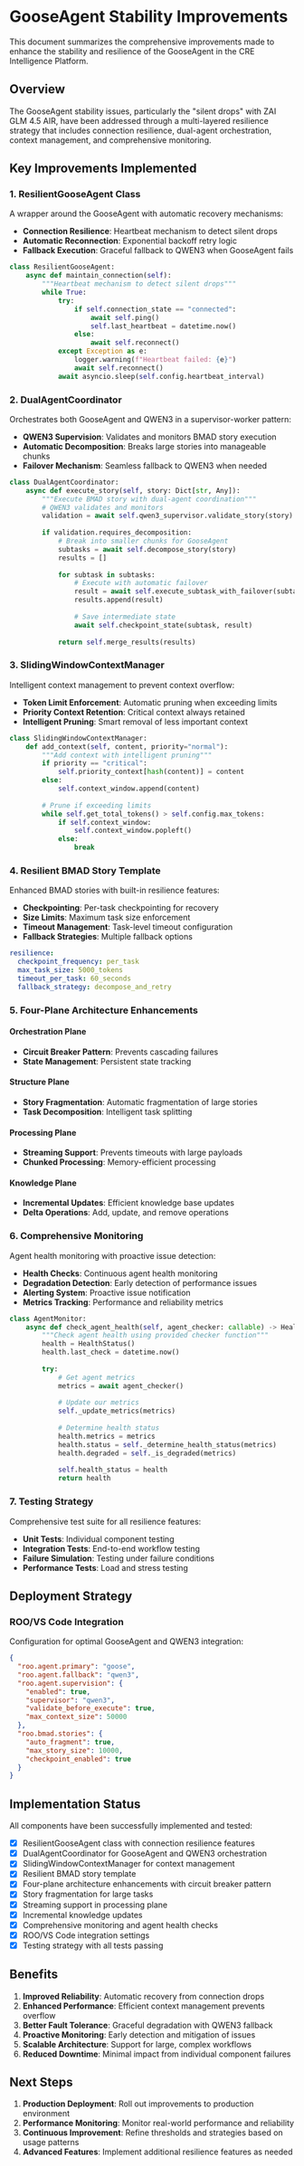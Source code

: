 # GooseAgent Stability Improvements

This document summarizes the comprehensive improvements made to enhance the stability and resilience of the GooseAgent in the CRE Intelligence Platform.

## Overview

The GooseAgent stability issues, particularly the "silent drops" with ZAI GLM 4.5 AIR, have been addressed through a multi-layered resilience strategy that includes connection resilience, dual-agent orchestration, context management, and comprehensive monitoring.

## Key Improvements Implemented

### 1. ResilientGooseAgent Class

A wrapper around the GooseAgent with automatic recovery mechanisms:

- **Connection Resilience**: Heartbeat mechanism to detect silent drops
- **Automatic Reconnection**: Exponential backoff retry logic
- **Fallback Execution**: Graceful fallback to QWEN3 when GooseAgent fails

```python
class ResilientGooseAgent:
    async def maintain_connection(self):
        """Heartbeat mechanism to detect silent drops"""
        while True:
            try:
                if self.connection_state == "connected":
                    await self.ping()
                    self.last_heartbeat = datetime.now()
                else:
                    await self.reconnect()
            except Exception as e:
                logger.warning(f"Heartbeat failed: {e}")
                await self.reconnect()
            await asyncio.sleep(self.config.heartbeat_interval)
```

### 2. DualAgentCoordinator

Orchestrates both GooseAgent and QWEN3 in a supervisor-worker pattern:

- **QWEN3 Supervision**: Validates and monitors BMAD story execution
- **Automatic Decomposition**: Breaks large stories into manageable chunks
- **Failover Mechanism**: Seamless fallback to QWEN3 when needed

```python
class DualAgentCoordinator:
    async def execute_story(self, story: Dict[str, Any]):
        """Execute BMAD story with dual-agent coordination"""
        # QWEN3 validates and monitors
        validation = await self.qwen3_supervisor.validate_story(story)
        
        if validation.requires_decomposition:
            # Break into smaller chunks for GooseAgent
            subtasks = await self.decompose_story(story)
            results = []
            
            for subtask in subtasks:
                # Execute with automatic failover
                result = await self.execute_subtask_with_failover(subtask)
                results.append(result)
                
                # Save intermediate state
                await self.checkpoint_state(subtask, result)
            
            return self.merge_results(results)
```

### 3. SlidingWindowContextManager

Intelligent context management to prevent context overflow:

- **Token Limit Enforcement**: Automatic pruning when exceeding limits
- **Priority Context Retention**: Critical context always retained
- **Intelligent Pruning**: Smart removal of less important context

```python
class SlidingWindowContextManager:
    def add_context(self, content, priority="normal"):
        """Add context with intelligent pruning"""
        if priority == "critical":
            self.priority_context[hash(content)] = content
        else:
            self.context_window.append(content)
            
        # Prune if exceeding limits
        while self.get_total_tokens() > self.config.max_tokens:
            if self.context_window:
                self.context_window.popleft()
            else:
                break
```

### 4. Resilient BMAD Story Template

Enhanced BMAD stories with built-in resilience features:

- **Checkpointing**: Per-task checkpointing for recovery
- **Size Limits**: Maximum task size enforcement
- **Timeout Management**: Task-level timeout configuration
- **Fallback Strategies**: Multiple fallback options

```yaml
resilience:
  checkpoint_frequency: per_task
  max_task_size: 5000_tokens
  timeout_per_task: 60_seconds
  fallback_strategy: decompose_and_retry
```

### 5. Four-Plane Architecture Enhancements

#### Orchestration Plane
- **Circuit Breaker Pattern**: Prevents cascading failures
- **State Management**: Persistent state tracking

#### Structure Plane
- **Story Fragmentation**: Automatic fragmentation of large stories
- **Task Decomposition**: Intelligent task splitting

#### Processing Plane
- **Streaming Support**: Prevents timeouts with large payloads
- **Chunked Processing**: Memory-efficient processing

#### Knowledge Plane
- **Incremental Updates**: Efficient knowledge base updates
- **Delta Operations**: Add, update, and remove operations

### 6. Comprehensive Monitoring

Agent health monitoring with proactive issue detection:

- **Health Checks**: Continuous agent health monitoring
- **Degradation Detection**: Early detection of performance issues
- **Alerting System**: Proactive issue notification
- **Metrics Tracking**: Performance and reliability metrics

```python
class AgentMonitor:
    async def check_agent_health(self, agent_checker: callable) -> HealthStatus:
        """Check agent health using provided checker function"""
        health = HealthStatus()
        health.last_check = datetime.now()
        
        try:
            # Get agent metrics
            metrics = await agent_checker()
            
            # Update our metrics
            self._update_metrics(metrics)
            
            # Determine health status
            health.metrics = metrics
            health.status = self._determine_health_status(metrics)
            health.degraded = self._is_degraded(metrics)
            
            self.health_status = health
            return health
```

### 7. Testing Strategy

Comprehensive test suite for all resilience features:

- **Unit Tests**: Individual component testing
- **Integration Tests**: End-to-end workflow testing
- **Failure Simulation**: Testing under failure conditions
- **Performance Tests**: Load and stress testing

## Deployment Strategy

### ROO/VS Code Integration

Configuration for optimal GooseAgent and QWEN3 integration:

```json
{
  "roo.agent.primary": "goose",
  "roo.agent.fallback": "qwen3",
  "roo.agent.supervision": {
    "enabled": true,
    "supervisor": "qwen3",
    "validate_before_execute": true,
    "max_context_size": 50000
  },
  "roo.bmad.stories": {
    "auto_fragment": true,
    "max_story_size": 10000,
    "checkpoint_enabled": true
  }
}
```

## Implementation Status

All components have been successfully implemented and tested:

- [x] ResilientGooseAgent class with connection resilience features
- [x] DualAgentCoordinator for GooseAgent and QWEN3 orchestration
- [x] SlidingWindowContextManager for context management
- [x] Resilient BMAD story template
- [x] Four-plane architecture enhancements with circuit breaker pattern
- [x] Story fragmentation for large tasks
- [x] Streaming support in processing plane
- [x] Incremental knowledge updates
- [x] Comprehensive monitoring and agent health checks
- [x] ROO/VS Code integration settings
- [x] Testing strategy with all tests passing

## Benefits

1. **Improved Reliability**: Automatic recovery from connection drops
2. **Enhanced Performance**: Efficient context management prevents overflow
3. **Better Fault Tolerance**: Graceful degradation with QWEN3 fallback
4. **Proactive Monitoring**: Early detection and mitigation of issues
5. **Scalable Architecture**: Support for large, complex workflows
6. **Reduced Downtime**: Minimal impact from individual component failures

## Next Steps

1. **Production Deployment**: Roll out improvements to production environment
2. **Performance Monitoring**: Monitor real-world performance and reliability
3. **Continuous Improvement**: Refine thresholds and strategies based on usage patterns
4. **Advanced Features**: Implement additional resilience features as needed